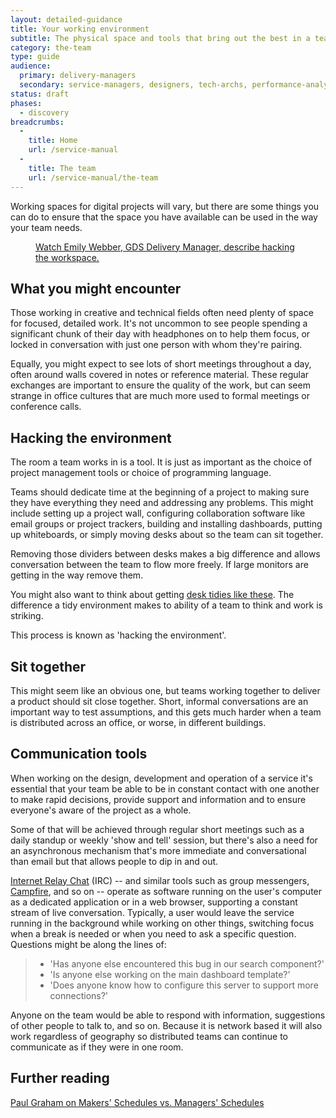```yaml
---
layout: detailed-guidance
title: Your working environment
subtitle: The physical space and tools that bring out the best in a team
category: the-team
type: guide
audience:
  primary: delivery-managers
  secondary: service-managers, designers, tech-archs, performance-analysts
status: draft
phases:
  - discovery
breadcrumbs:
  -
    title: Home
    url: /service-manual
  -
    title: The team
    url: /service-manual/the-team
---
```


Working spaces for digital projects will vary, but there are some things you can do to ensure that the space you have available can be used in the way your team needs.

<figure class="media-player-wrapper video"><a href="https://www.youtube.com/watch?v=2rAE6c6cSM4">Watch Emily Webber, GDS Delivery Manager, describe hacking the workspace.</a></figure>

## What you might encounter

Those working in creative and technical fields often need plenty of space for focused, detailed work. It's not uncommon to see people spending a significant chunk of their day with headphones on to help them focus, or locked in conversation with just one person with whom they're pairing.

Equally, you might expect to see lots of short meetings throughout a day, often around walls covered in notes or reference material. These regular exchanges are important to ensure the quality of the work, but can seem strange in office cultures that are much more used to formal meetings or conference calls.

## Hacking the environment

The room a team works in is a tool. It is just as important as the choice of project management tools or choice of programming language.

Teams should dedicate time at the beginning of a project to making sure they have everything they need and addressing any problems. This might include setting up a project wall, configuring collaboration software like email groups or project trackers, building and installing dashboards, putting up whiteboards, or simply moving desks about so the team can sit together.

Removing those dividers between desks makes a big difference and allows conversation between the team to flow more freely. If large monitors are getting in the way remove them.

You might also want to think about getting [desk tidies like these](https://www.muji.eu/pages/online.asp?Sec=9&Sub=38&PID=163). The difference a tidy environment makes to ability of a team to think and work is striking.

This process is known as 'hacking the environment'.

## Sit together

This might seem like an obvious one, but teams working together to deliver a product should sit close together. Short, informal conversations are an important way to test assumptions, and this gets much harder when a team is distributed across an office, or worse, in different buildings.

## Communication tools

When working on the design, development and operation of a service it's essential that your team be able to be in constant contact with one another to make rapid decisions, provide support and information and to ensure everyone's aware of the project as a whole.

Some of that will be achieved through regular short meetings such as a daily standup or weekly 'show and tell' session, but there's also a need for an asynchronous mechanism that's more immediate and conversational than email but that allows people to dip in and out.

[Internet Relay Chat](https://en.wikipedia.org/wiki/Internet_Relay_Chat) (IRC) -- and similar tools such as group messengers, [Campfire](https://campfirenow.com/), and so on -- operate as software running on the user's computer as a dedicated application or in a web browser, supporting a constant stream of live conversation. Typically, a user would leave the service running in the background while working on other things, switching focus when a break is needed or when you need to ask a specific question. Questions might be along the lines of:

>* 'Has anyone else encountered this bug in our search component?'
>* 'Is anyone else working on the main dashboard template?'
>* 'Does anyone know how to configure this server to support more connections?'

Anyone on the team would be able to respond with information, suggestions of other people to talk to, and so on. Because it is network based it will also work regardless of geography so distributed teams can continue to communicate as if they were in one room.

## Further reading
[Paul Graham on Makers' Schedules vs. Managers' Schedules](http://www.paulgraham.com/makersschedule.html)
